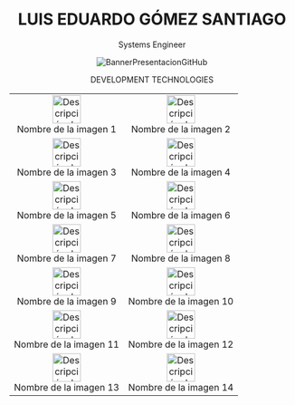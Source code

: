 <h1 align="center">LUIS EDUARDO GÓMEZ SANTIAGO</h1>
<p align="center">Systems Engineer</p>

<p align="center">
  <img src="https://user-images.githubusercontent.com/57334196/229371470-9f88cd7b-3b31-4c17-843a-74f8b7cd06a7.gif" alt="BannerPresentacionGitHub">
</p>

<p align="center">DEVELOPMENT TECHNOLOGIES</p>
<table>
  <tr>
    <td align="center">
      <img width="50" src="https://user-images.githubusercontent.com/57334196/229371470-9f88cd7b-3b31-4c17-843a-74f8b7cd06a7.gif" alt="Descripción de la imagen 1"><br>
      Nombre de la imagen 1
    </td>
    <td align="center">
      <img width="50" src="https://user-images.githubusercontent.com/57334196/229371470-9f88cd7b-3b31-4c17-843a-74f8b7cd06a7.gif" alt="Descripción de la imagen 2"><br>
      Nombre de la imagen 2
    </td>
  </tr>
  <tr>
    <td align="center">
      <img width="50" src="https://user-images.githubusercontent.com/57334196/229371470-9f88cd7b-3b31-4c17-843a-74f8b7cd06a7.gif" alt="Descripción de la imagen 3"><br>
      Nombre de la imagen 3
    </td>
    <td align="center">
      <img width="50" src="https://user-images.githubusercontent.com/57334196/229371470-9f88cd7b-3b31-4c17-843a-74f8b7cd06a7.gif" alt="Descripción de la imagen 4"><br>
      Nombre de la imagen 4
    </td>
  </tr>
  <tr>
    <td align="center">
      <img width="50" src="https://user-images.githubusercontent.com/57334196/229371470-9f88cd7b-3b31-4c17-843a-74f8b7cd06a7.gif" alt="Descripción de la imagen 5"><br>
      Nombre de la imagen 5
    </td>
    <td align="center">
      <img width="50" src="https://user-images.githubusercontent.com/57334196/229371470-9f88cd7b-3b31-4c17-843a-74f8b7cd06a7.gif" alt="Descripción de la imagen 6"><br>
      Nombre de la imagen 6
    </td>
  </tr>
  <tr>
    <td align="center">
      <img width="50" src="https://user-images.githubusercontent.com/57334196/229371470-9f88cd7b-3b31-4c17-843a-74f8b7cd06a7.gif" alt="Descripción de la imagen 7"><br>
      Nombre de la imagen 7
    </td>
    <td align="center">
      <img width="50" src="https://user-images.githubusercontent.com/57334196/229371470-9f88cd7b-3b31-4c17-843a-74f8b7cd06a7.gif" alt="Descripción de la imagen 8"><br>
      Nombre de la imagen 8
    </td>
  </tr>
  <tr>
    <td align="center">
      <img width="50" src="https://user-images.githubusercontent.com/57334196/229371470-9f88cd7b-3b31-4c17-843a-74f8b7cd06a7.gif" alt="Descripción de la imagen 9"><br>
      Nombre de la imagen 9
    </td>
    <td align="center">
      <img width="50" src="https://user-images.githubusercontent.com/57334196/229371470-9f88cd7b-3b31-4c17-843a-74f8b7cd06a7.gif" alt="Descripción de la imagen 10"><br>
      Nombre de la imagen 10
    </td>
  </tr>
  <tr>
    <td align="center">
      <img width="50" src="https://user-images.githubusercontent.com/57334196/229371470-9f88cd7b-3b31-4c17-843a-74f8b7cd06a7.gif" alt="Descripción de la imagen 11"><br>
      Nombre de la imagen 11
    </td>
    <td align="center">
      <img width="50" src="https://user-images.githubusercontent.com/57334196/229371470-9f88cd7b-3b31-4c17-843a-74f8b7cd06a7.gif" alt="Descripción de la imagen 12"><br>
      Nombre de la imagen 12
    </td>
  </tr>
  <tr>
    <td align="center">
      <img width="50" src="https://user-images.githubusercontent.com/57334196/229371470-9f88cd7b-3b31-4c17-843a-74f8b7cd06a7.gif" alt="Descripción de la imagen 13"><br>
      Nombre de la imagen 13
    </td>
    <td align="center">
      <img width="50" src="https://user-images.githubusercontent.com/57334196/229371470-9f88cd7b-3b31-4c17-843a-74f8b7cd06a7.gif" alt="Descripción de la imagen 14"><br>
      Nombre de la imagen 14
    </td>
  </tr>
</table



